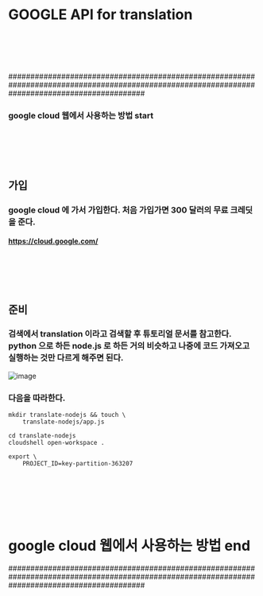 # GOOGLE API for translation

### <br/><br/><br/>

###############################################################################################################################################
### google cloud 웹에서 사용하는 방법 start
### <br/><br/><br/>

## 가입
### google cloud 에 가서 가입한다. 처음 가입가면 300 달러의 무료 크레딧을 준다.
#### https://cloud.google.com/

### <br/><br/><br/>

## 준비
### 검색에서 translation 이라고 검색할 후 튜토리얼 문서를 참고한다. python 으로 하든 node.js 로 하든 거의 비슷하고 나중에 코드 가져오고 실행하는 것만 다르게 해주면 된다.
![image](https://user-images.githubusercontent.com/62974484/191546771-c0229fec-53e5-4989-9408-2b05f8b17c83.png)
### 다음을 따라한다.
```
mkdir translate-nodejs && touch \
    translate-nodejs/app.js
    
cd translate-nodejs
cloudshell open-workspace .

export \
    PROJECT_ID=key-partition-363207
    
```


### <br/><br/><br/>

# google cloud 웹에서 사용하는 방법 end
###############################################################################################################################################
